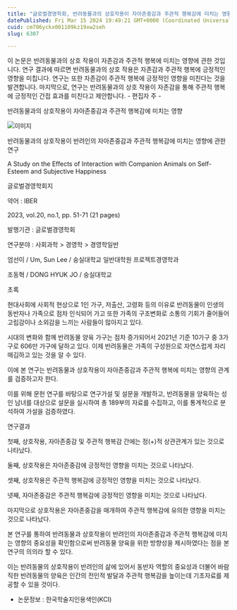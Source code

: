 ```yaml
---
title: "글로벌경영학회, 반려동물과의 상호작용이 자아존중감과 주관적 행복감에 미치는 영향"
datePublished: Fri Mar 15 2024 19:49:21 GMT+0000 (Coordinated Universal Time)
cuid: cm706yckx001109kz19xw2seh
slug: 6307

---
```



이 논문은 반려동물과의 상호 작용이 자존감과 주관적 행복에 미치는 영향에 관한 것입니다. 연구 결과에 따르면 반려동물과의 상호 작용은 자존감과 주관적 행복에 긍정적인 영향을 미칩니다. 연구는 또한 자존감이 주관적 행복에 긍정적인 영향을 미친다는 것을 발견합니다. 마지막으로, 연구는 반려동물과의 상호 작용이 자존감을 통해 주관적 행복에 긍정적인 간접 효과를 미친다고 제안합니다. - 편집자 주 -

반려동물과의 상호작용이 자아존중감과 주관적 행복감에 미치는 영향

![이미지](https://cdn.hashnode.com/res/hashnode/image/upload/v1739260765619/34d46b77-2b9c-4d9a-8a3c-189405d46f11.jpeg)

반려동물과의 상호작용이 반려인의 자아존중감과 주관적 행복감에 미치는 영향에 관한 연구

A Study on the Effects of Interaction with Companion Animals on Self-Esteem and Subjective Happiness

글로벌경영학회지

약어 : IBER

2023, vol.20, no.1, pp. 51-71 (21 pages)

발행기관 : 글로벌경영학회

연구분야 : 사회과학 > 경영학 > 경영학일반

엄선이 / Um, Sun Lee / 숭실대학교 일반대학원 프로젝트경영학과

조동혁 / DONG HYUK JO / 숭실대학교

초록

현대사회에 사회적 현상으로 1인 가구, 저출산, 고령화 등의 이유로 반려동물이 인생의 동반자나 가족으로 점차 인식되어 가고 또한 가족의 구조변화로 소통의 기회가 줄어들어 고립감이나 소외감을 느끼는 사람들이 많아지고 있다.

시대의 변화와 함께 반려동물 양육 가구는 점차 증가되어서 2021년 기준 10가구 중 3가구로 606만 가구에 달하고 있다. 이제 반려동물은 가족의 구성원으로 자연스럽게 자리매김하고 있는 것을 알 수 있다.

이에 본 연구는 반려동물과 상호작용이 자아존중감과 주관적 행복에 미치는 영향의 관계를 검증하고자 한다.

이를 위해 문헌 연구를 바탕으로 연구가설 및 설문을 개발하고, 반려동물을 양육하는 성인 남녀를 대상으로 설문을 실시하여 총 189부의 자료를 수집하고, 이를 통계적으로 분석하여 가설을 검증하였다.

연구결과

첫째, 상호작용, 자아존중감 및 주관적 행복감 간에는 정(+)적 상관관계가 있는 것으로 나타났다.

둘째, 상호작용은 자아존중감에 긍정적인 영향을 미치는 것으로 나타났다.

셋째, 상호작용은 주관적 행복감에 긍정적인 영향을 미치는 것으로 나타났다.

넷째, 자아존중감은 주관적 행복감에 긍정적인 영향을 미치는 것으로 나타났다.

마지막으로 상호작용은 자아존중감을 매개하여 주관적 행복감에 유의한 영향을 미치는 것으로 나타났다.

본 연구를 통하여 반려동물과 상호작용이 반려인의 자아존중감과 주관적 행복감에 미치는 영향의 중요성을 확인함으로써 반려동물 양육을 위한 방향성을 제시하였다는 점을 본 연구의 의의라 할 수 있다.

이는 반려동물의 상호작용이 반려인의 삶에 있어서 동반자 역할의 중요성과 더불어 바람직한 반려동물의 양육은 인간의 전인적 발달과 주관적 행복감을 높이는데 기초자료를 제공할 수 있을 것이다.

* 논문정보 : 한국학술지인용색인(KCI)
